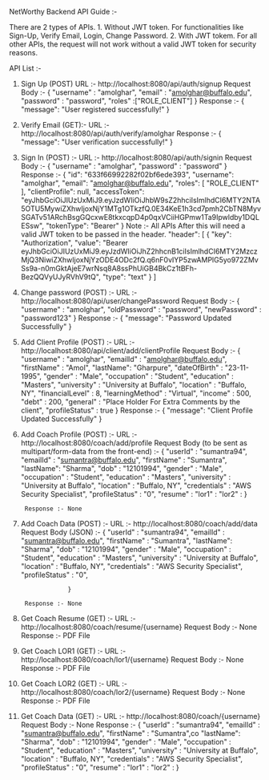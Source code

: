 NetWorthy Backend API Guide :- 

There are 2 types of APIs.
	1. Without JWT token. For functionalities like Sign-Up, Verify Email, Login, Change Password.
	2. With JWT tokem. For all other APIs, the request will not work without a valid JWT token for security reasons.

API List :- 

1. Sign Up (POST)
	URL :- http://localhost:8080/api/auth/signup
	Request Body :- 
				{
					"username" : "amolghar",
					"email" : "amolghar@buffalo.edu",
					"password" : "password",
					"roles" :["ROLE_CLIENT"]
				}
	Response :- 
				{
					"message": "User registered successfully!"
				}
2. Verify Email (GET):- 
	URL :- http://localhost:8080/api/auth/verify/amolghar
	Response :- 
				{
					"message": "User verification successfully!"
				}
3. Sign In (POST) :- 
	URL :- http://localhost:8080/api/auth/signin
	Request Body :- 
				{
					"username" : "amolghar",
					"password" : "password"
				}
	Response :- 
				{
					"id": "633f66992282f02bf6ede393",
					"username": "amolghar",
					"email": "amolghar@buffalo.edu",
					"roles": [
						"ROLE_CLIENT"
					],
					"clientProfile": null,
					"accessToken": "eyJhbGciOiJIUzUxMiJ9.eyJzdWIiOiJhbW9sZ2hhciIsImlhdCI6MTY2NTA5OTU5MywiZXhwIjoxNjY1MTg1OTkzfQ.0E34KeE1h3cd7pmh2CbTN8MyvSGATv51ARchBsgGQcxwE8tkxcqpD4p0qxVCiiHGPmw1Ta9Ipwldby1DQLESsw",
					"tokenType": "Bearer"
				}
Note :- All APIs After this will need a valid JWT token to be passed in the header.
		"header": [
					{
						"key": "Authorization",
						"value": "Bearer eyJhbGciOiJIUzUxMiJ9.eyJzdWIiOiJhZ2hhcnB1ciIsImlhdCI6MTY2MzczMjQ3NiwiZXhwIjoxNjYzODE4ODc2fQ.q6nF0vIYP5zwAMPlG5yo972ZMvSs9a-n0mGktAjeE7wrNsq8A8ssPhUiGB4BkCz1tBFh-BezQQVyUJyRVhV9tQ",
						"type": "text"
					}
				]
4. Change password (POST) :- 
	URL :- http://localhost:8080/api/user/changePassword
	Request Body :- 
				{
					"username" : "amolghar",
					"oldPassword" : "password",
					"newPassword" : "password123"
				}
	Response :- 
				{
					"message": "Password Updated Successfully"
				}

5. Add Client Profile (POST) :- 
	URL :- http://localhost:8080/api/client/add/clientProfile
	Request Body :- 
				{
					"username" : "amolghar",
					"emailId" : "amolghar@buffalo.edu",
					"firstName" : "Amol",
					"lastName": "Gharpure",
					"dateOfBirth" : "23-11-1995",
					"gender" : "Male",
					"occupation" : "Student",
					"education" : "Masters",
					"university" : "University at Buffalo",
					"location" : "Buffalo, NY",
					"financialLevel" : 8,
					"learningMethod" : "Virtual",
					"income" : 500,
					"debt" : 200,
					"general" : "Place Holder For Extra Comments by the client",
					"profileStatus" : true
				}
	Response :- 
				{
					"message": "Client Profile Updated Successfully"
				}
	
6. Add Coach Profile (POST) :-
    URL :- http://localhost:8080/coach/add/profile
    	Request Body (to be sent as multipart/form-data from the front-end) :- 
    				{
    					"userId" : "sumantra94",
    					"emailId" : "sumantra@buffalo.edu",
    					"firstName" : "Sumantra",
    					"lastName": "Sharma",
    					"dob" : "12101994",
    					"gender" : "Male",
    					"occupation" : "Student",
    					"education" : "Masters",
    					"university" : "University at Buffalo",
    					"location" : "Buffalo, NY",
    					"credentials" : "AWS Security Specialist",
    					"profileStatus" : "0",
    					"resume" : <blob>
    					"lor1" : <blob>
    					"lor2" : <blob>
    				}
    				
    	Response :- None    
    	
7. Add Coach Data (POST) :-
    URL :- http://localhost:8080/coach/add/data
    	Request Body (JSON) :- 
    				{
    					"userId" : "sumantra94",
    					"emailId" : "sumantra@buffalo.edu",
    					"firstName" : "Sumantra",
    					"lastName": "Sharma",
    					"dob" : "12101994",
    					"gender" : "Male",
    					"occupation" : "Student",
    					"education" : "Masters",
    					"university" : "University at Buffalo",
    					"location" : "Buffalo, NY",
    					"credentials" : "AWS Security Specialist",
    					"profileStatus" : "0",
    					
    				}
    				
    	Response :- None 
    	
8. Get Coach Resume (GET) :-
 URL :- http://localhost:8080/coach/resume/{username}
    	Request Body  :-  None
    	Response :- PDF File 

9. Get Coach LOR1 (GET) :-
 URL :- http://localhost:8080/coach/lor1/{username}
    	Request Body  :-  None
    	Response :- PDF File 
    	
10. Get Coach LOR2 (GET) :-
 URL :- http://localhost:8080/coach/lor2/{username}
    	Request Body  :-  None
    	Response :- PDF File 
    	
11. Get Coach Data (GET) :-
 URL :- http://localhost:8080/coach/{username}
    	Request Body  :-  None
    	Response :- 
    	             {
            			"userId" : "sumantra94",
            			"emailId" : "sumantra@buffalo.edu",
            			"firstName" : "Sumantra",co
            			"lastName": "Sharma",
            			"dob" : "12101994",
            			"gender" : "Male",
            			"occupation" : "Student",
            			"education" : "Masters",
            			"university" : "University at Buffalo",
            			"location" : "Buffalo, NY",
            			"credentials" : "AWS Security Specialist",
            			"profileStatus" : "0",
            			"resume" : <blob>
            			"lor1" : <blob>
            			"lor2" : <blob>
            		}